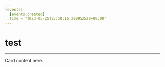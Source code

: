 ```yaml
---
[events]
  [events.created]
  time = "2023-05-25T22:50:16.390952529+00:00"
---
```

# test

---

Card content here.
